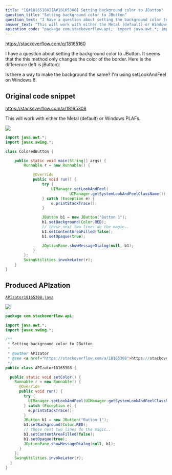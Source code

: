 ```yaml
---
title: "[Q#18165160][A#18165308] Setting background color to JButton"
question_title: "Setting background color to JButton"
question_text: "I have a question about setting the background color to JButton. It seems that the this method only changes the color of the border. Here is the difference (left is jButton):  Is there a way to make the background the same? I'm using setLookAndFeel on Windows 8."
answer_text: "This will work with either the Metal (default) or Windows PLAFs."
apization_code: "package com.stackoverflow.api;  import java.awt.*; import javax.swing.*;  /**  * Setting background color to JButton  *  * @author APIzator  * @see <a href=\"https://stackoverflow.com/a/18165308\">https://stackoverflow.com/a/18165308</a>  */ public class APIzator18165308 {    public static void setColor() {     Runnable r = new Runnable() {       @Override       public void run() {         try {           UIManager.setLookAndFeel(UIManager.getSystemLookAndFeelClassName());         } catch (Exception e) {           e.printStackTrace();         }         JButton b1 = new JButton(\"Button 1\");         b1.setBackground(Color.RED);         // these next two lines do the magic..         b1.setContentAreaFilled(false);         b1.setOpaque(true);         JOptionPane.showMessageDialog(null, b1);       }     };     SwingUtilities.invokeLater(r);   } }"
---
```


https://stackoverflow.com/q/18165160

I have a question about setting the background color to JButton.
It seems that the this method only changes the color of the border. Here is the difference (left is jButton):

Is there a way to make the background the same?
I&#x27;m using setLookAndFeel on Windows 8.



## Original code snippet

https://stackoverflow.com/a/18165308

This will work with either the Metal (default) or Windows PLAFs.

<div class="code-logo"><img src="/stackoverflow.png" /></div>

```java
import java.awt.*;
import javax.swing.*;

class ColoredButton {

    public static void main(String[] args) {
        Runnable r = new Runnable() {

            @Override
            public void run() {
                try {
                    UIManager.setLookAndFeel(
                            UIManager.getSystemLookAndFeelClassName());
                } catch (Exception e) {
                    e.printStackTrace();
                }

                JButton b1 = new JButton("Button 1");
                b1.setBackground(Color.RED);
                // these next two lines do the magic..
                b1.setContentAreaFilled(false);
                b1.setOpaque(true);

                JOptionPane.showMessageDialog(null, b1);
            }
        };
        SwingUtilities.invokeLater(r);
    }
}
```

## Produced APIzation

[`APIzator18165308.java`](https://github.com/blind-papers/apization-temp-data/raw/main/search/APIzator18165308.java)

<div class="code-logo"><img src="/apizator.png" /></div>

```java
package com.stackoverflow.api;

import java.awt.*;
import javax.swing.*;

/**
 * Setting background color to JButton
 *
 * @author APIzator
 * @see <a href="https://stackoverflow.com/a/18165308">https://stackoverflow.com/a/18165308</a>
 */
public class APIzator18165308 {

  public static void setColor() {
    Runnable r = new Runnable() {
      @Override
      public void run() {
        try {
          UIManager.setLookAndFeel(UIManager.getSystemLookAndFeelClassName());
        } catch (Exception e) {
          e.printStackTrace();
        }
        JButton b1 = new JButton("Button 1");
        b1.setBackground(Color.RED);
        // these next two lines do the magic..
        b1.setContentAreaFilled(false);
        b1.setOpaque(true);
        JOptionPane.showMessageDialog(null, b1);
      }
    };
    SwingUtilities.invokeLater(r);
  }
}

```